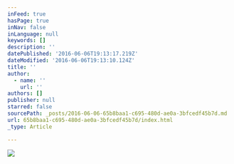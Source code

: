 ```yaml
---
inFeed: true
hasPage: true
inNav: false
inLanguage: null
keywords: []
description: ''
datePublished: '2016-06-06T19:13:17.219Z'
dateModified: '2016-06-06T19:13:10.124Z'
title: ''
author:
  - name: ''
    url: ''
authors: []
publisher: null
starred: false
sourcePath: _posts/2016-06-06-65b8baa1-c695-480d-ae0a-3bfcedf45b7d.md
url: 65b8baa1-c695-480d-ae0a-3bfcedf45b7d/index.html
_type: Article

---
```

![](https://the-grid-user-content.s3-us-west-2.amazonaws.com/b2c0aa77-7107-47b8-abea-ff425714803a.jpg)